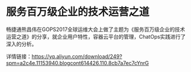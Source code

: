# 服务百万级企业的技术运营之道
畅捷通熊昌伟在GOPS2017全球运维大会上做了主题为《服务百万级企业的技术运营之道》的分享，就企业用户特性，容器云平台的管理，ChatOps实践进行了深入的分析。

详情链接：https://yq.aliyun.com/download/249?spm=a2c4e.11153940.blogcont614426.110.8cb7a7ec7cYnrG
